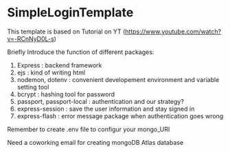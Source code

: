 # SimpleLoginTemplate
This template is based on Tutorial on YT
(https://www.youtube.com/watch?v=-RCnNyD0L-s)

Briefly Introduce the function of different packages:
1. Express : backend framework
2. ejs : kind of writing html
3. nodemon, dotenv : convenient developement environment and variable setting tool
4. bcrypt : hashing tool for password
5. passport, passport-local : authentication and our strategy?
6. express-session : save the user information and stay signed in
7. express-flash : error message package when authentication goes wrong

Remember to create .env file to configur your mongo_URI

Need a coworking email for creating mongoDB Atlas database

